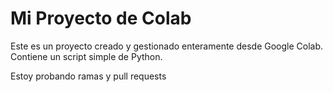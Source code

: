 # Mi Proyecto de Colab

Este es un proyecto creado y gestionado enteramente desde Google Colab.
Contiene un script simple de Python.

Estoy probando ramas y pull requests

